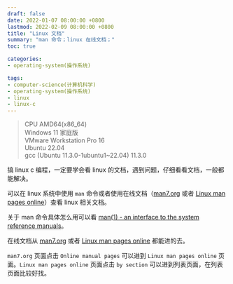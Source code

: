 ```yaml
---
draft: false
date: 2022-01-07 08:00:00 +0800
lastmod: 2022-02-09 08:00:00 +0800
title: "Linux 文档"
summary: "man 命令；linux 在线文档；"
toc: true

categories:
- operating-system(操作系统)

tags:
- computer-science(计算机科学)
- operating-system(操作系统)
- linux
- linux-c
---
```


> CPU AMD64(x86_64)<br/>
> Windows 11 家庭版<br/>
> VMware Workstation Pro 16<br/>
> Ubuntu 22.04<br/>
> gcc (Ubuntu 11.3.0-1ubuntu1~22.04) 11.3.0

搞 linux c 编程，一定要学会看 linux 的文档，遇到问题，仔细看看文档，一般都能解决。

可以在 linux 系统中使用 `man` 命令或者使用在线文档（[man7.org](https://man7.org/index.html) 或者 [Linux man pages online](https://man7.org/linux/man-pages/index.html)）查看 linux 相关文档。

关于 man 命令具体怎么用可以看 [man(1) - an interface to the system reference manuals](https://man7.org/linux/man-pages/man1/man.1.html)。

在线文档从 [man7.org](https://man7.org/index.html) 或者 [Linux man pages online](https://man7.org/linux/man-pages/index.html) 都能进的去。

`man7.org` 页面点击 `Online manual pages` 可以进到 `Linux man pages online` 页面。`Linux man pages online` 页面点击 `by section` 可以进到列表页面，在列表页面比较好找。
